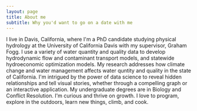 ```yaml
---
layout: page
title: About me
subtitle: Why you'd want to go on a date with me
---
```


I live in Davis, California, where I'm a PhD candidate studying physical hydrology at the University of California Davis with my supervisor, Graham Fogg. I use a variety of water quantity and quality data to develop hydrodynamic flow and contaminant transport models, and statewide hydroeconomic optimization models. My research addresses how climate change and water management affects water quntity and quality in the state of California. I'm intrigued by the power of data science to reveal hidden relationships and tell visual stories, whether through a compelling graph or an interactive application. My undergraduate degrees are in Biology and Conflict Resolution. I'm curious and thrive on growth. I love to program, explore in the outdoors, learn new things, climb, and cook.

